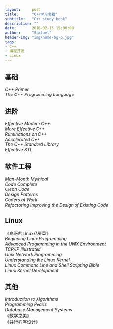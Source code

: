 ```yaml
---
layout:     post
title:      "C++学习书籍"
subtitle:   "C++ study book"
description: ""
date:       2016-02-15 15:00:00
author:     "Scalpel"
header-img: "img/home-bg-o.jpg"
tags:
- C++
- 编程开发
- Linux
---
```

基础
---
*C++ Primer*  
*The C++ Programming Language*  

进阶  
---
*Effective Modern C++*  
*More Effective C++*  
*Ruminations on C++*  
*Accelerated C++*  
*The C++ Standard Library*  
*Effective STL*  

软件工程  
---
*Man-Month Mythical*  
*Code Complete*  
*Clean Code*  
*Design Patterns*  
*Coders at Work*  
*Refactoring Improving the Design of Existing Code*  

Linux
---
《鸟哥的Linux私房菜》  
*Beginning Linux Programming*  
*Advanced Programming in the UNIX Environment*  
*TCP/IP Illustrated*  
*Unix Network Programming*  
*Understanding the Linux Kernel*  
*Linux Command Line and Shell Scripting Bible*  
*Linux Kernel Development*  

其他
---
*Introduction to Algorithms*  
*Programming Pearls*  
*Database Management Systems*  
《数学之美》  
《并行程序设计》  




